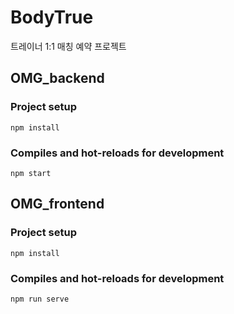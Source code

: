 BodyTrue
=============
트레이너 1:1 매칭 예약 프로젝트

OMG_backend
--
### Project setup
```
npm install
```
### Compiles and hot-reloads for development
```
npm start
```
OMG_frontend
-- 
### Project setup
```
npm install
```
### Compiles and hot-reloads for development
```
npm run serve
```
